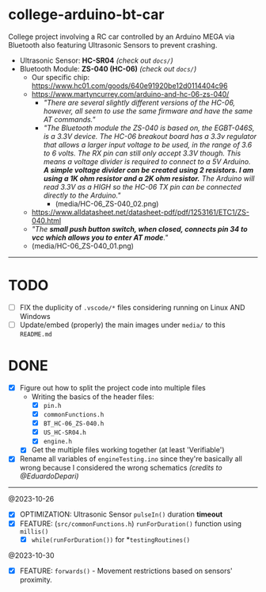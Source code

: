 # college-arduino-bt-car
College project involving a RC car controlled by an Arduino MEGA via Bluetooth also featuring Ultrasonic Sensors to prevent crashing.

- Ultrasonic Sensor: **HC-SR04** *(check out `docs/`)*
- Bluetooth Module: **ZS-040 (HC-06)** *(check out `docs/`)*
	- Our specific chip: https://www.hc01.com/goods/640e91920be12d0114404c96
	- https://www.martyncurrey.com/arduino-and-hc-06-zs-040/
		- *"There are several slightly different versions of the HC-06, however, all seem to use the same firmware and have the same AT commands."*
		- *"The Bluetooth module the ZS-040 is based on, the EGBT-046S, is a 3.3V device. The HC-06 breakout board has a 3.3v regulator that allows a larger input voltage to be used, in the range of 3.6 to 6 volts. The RX pin can still only accept 3.3V though. This means a voltage divider is required to connect to a 5V Arduino. **A simple voltage divider can be created using 2 resistors. I am using a 1K ohm resistor and a 2K ohm resistor.** The Arduino will read 3.3V as a HIGH so the HC-06 TX pin can be connected directly to the Arduino."*
			- (media/HC-06_ZS-040_02.png)
	- https://www.alldatasheet.net/datasheet-pdf/pdf/1253161/ETC1/ZS-040.html
	- *"The **small push button switch, when closed, connects pin 34 to vcc which allows you to enter AT mode**."*
	- (media/HC-06_ZS-040_01.png)

---

# TODO
- [ ] FIX the duplicity of `.vscode/*` files considering running on Linux AND Windows
- [ ] Update/embed (properly) the main images under `media/` to this `README.md`

# DONE
- [x] Figure out how to split the project code into multiple files
  - Writing the basics of the header files:
    - [x] `pin.h`
    - [x] `commonFunctions.h`
    - [x] `BT_HC-06_ZS-040.h`
    - [x] `US_HC-SR04.h`
    - [x] `engine.h`
  - [x] Get the multiple files working together (at least 'Verifiable')
- [x] Rename all variables of `engineTesting.ino` since they're basically all wrong because I considered the wrong schematics *(credits to @EduardoDepari)*

---

@2023-10-26
- [x] OPTIMIZATION: Ultrasonic Sensor `pulseIn()` duration **timeout**
- [x] FEATURE: (`src/commonFunctions.h`) `runForDuration()` function using `millis()`
  - [x] `while(runForDuration())` for *`testingRoutines()`

@2023-10-30
- [x] FEATURE: `forwards()` - Movement restrictions based on sensors' proximity.
